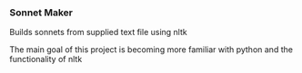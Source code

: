 ### Sonnet Maker

Builds sonnets from supplied text file using nltk

The main goal of this project is becoming more familiar with python and the functionality of nltk

